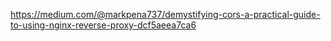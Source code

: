 https://medium.com/@markpena737/demystifying-cors-a-practical-guide-to-using-nginx-reverse-proxy-dcf5aeea7ca6
